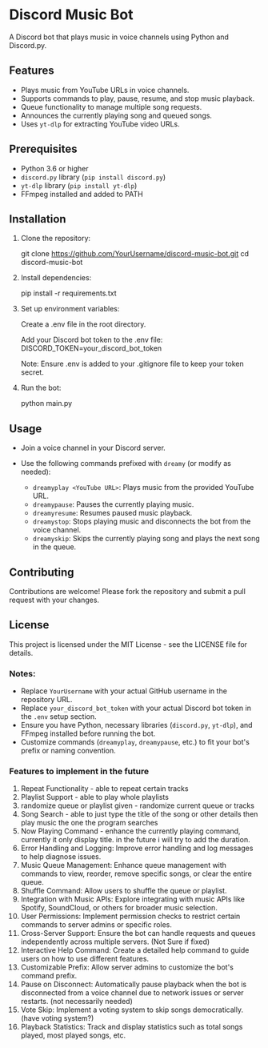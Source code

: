 # Discord Music Bot

A Discord bot that plays music in voice channels using Python and Discord.py.

## Features

- Plays music from YouTube URLs in voice channels.
- Supports commands to play, pause, resume, and stop music playback.
- Queue functionality to manage multiple song requests.
- Announces the currently playing song and queued songs.
- Uses `yt-dlp` for extracting YouTube video URLs.

## Prerequisites

- Python 3.6 or higher
- `discord.py` library (`pip install discord.py`)
- `yt-dlp` library (`pip install yt-dlp`)
- FFmpeg installed and added to PATH

## Installation

1. Clone the repository:

   git clone https://github.com/YourUsername/discord-music-bot.git
   cd discord-music-bot

2. Install dependencies:

    pip install -r requirements.txt

3. Set up environment variables:

    Create a .env file in the root directory.

    Add your Discord bot token to the .env file:
        DISCORD_TOKEN=your_discord_bot_token

    Note: Ensure .env is added to your .gitignore file to keep your token secret.

4. Run the bot:

    python main.py

## Usage

- Join a voice channel in your Discord server.
- Use the following commands prefixed with `dreamy` (or modify as needed):

  - `dreamyplay <YouTube URL>`: Plays music from the provided YouTube URL.
  - `dreamypause`: Pauses the currently playing music.
  - `dreamyresume`: Resumes paused music playback.
  - `dreamystop`: Stops playing music and disconnects the bot from the voice channel.
  - `dreamyskip`: Skips the currently playing song and plays the next song in the queue.

## Contributing

Contributions are welcome! Please fork the repository and submit a pull request with your changes.

## License

This project is licensed under the MIT License - see the LICENSE file for details.

### Notes:

- Replace `YourUsername` with your actual GitHub username in the repository URL.
- Replace `your_discord_bot_token` with your actual Discord bot token in the `.env` setup section.
- Ensure you have Python, necessary libraries (`discord.py`, `yt-dlp`), and FFmpeg installed before running the bot.
- Customize commands (`dreamyplay`, `dreamypause`, etc.) to fit your bot's prefix or naming convention.

### Features to implement in the future

1. Repeat Functionality - able to repeat certain tracks 
2. Playlist Support - able to play whole playlists
3. randomize queue or playlist given - randomize current queue or tracks
4. Song Search - able to just type the title of the song or other details then play music the one the program searches
5. Now Playing Command - enhance the currently playing command, currently it only display title. in the future i will try to add the duration.
6. Error Handling and Logging: Improve error handling and log messages to help diagnose issues.
7. Music Queue Management: Enhance queue management with commands to view, reorder, remove specific songs, or clear the entire queue.
8. Shuffle Command: Allow users to shuffle the queue or playlist.
9. Integration with Music APIs: Explore integrating with music APIs like Spotify, SoundCloud, or others for broader music selection.
10. User Permissions: Implement permission checks to restrict certain commands to server admins or specific roles.
11. Cross-Server Support: Ensure the bot can handle requests and queues independently across multiple servers. (Not Sure if fixed)
12. Interactive Help Command: Create a detailed help command to guide users on how to use different features.
13. Customizable Prefix: Allow server admins to customize the bot's command prefix.
14. Pause on Disconnect: Automatically pause playback when the bot is disconnected from a voice channel due to network issues or server restarts. (not necessarily needed)
15. Vote Skip: Implement a voting system to skip songs democratically. (have voting system?)
16. Playback Statistics: Track and display statistics such as total songs played, most played songs, etc.